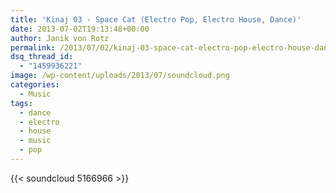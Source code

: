 ```yaml
---
title: 'Kinaj 03 - Space Cat (Electro Pop, Electro House, Dance)'
date: 2013-07-02T19:13:48+00:00
author: Janik von Rotz
permalink: /2013/07/02/kinaj-03-space-cat-electro-pop-electro-house-dance/
dsq_thread_id:
  - "1459936221"
image: /wp-content/uploads/2013/07/soundcloud.png
categories:
  - Music
tags:
  - dance
  - electro
  - house
  - music
  - pop
---
```

{{< soundcloud 5166966 >}}